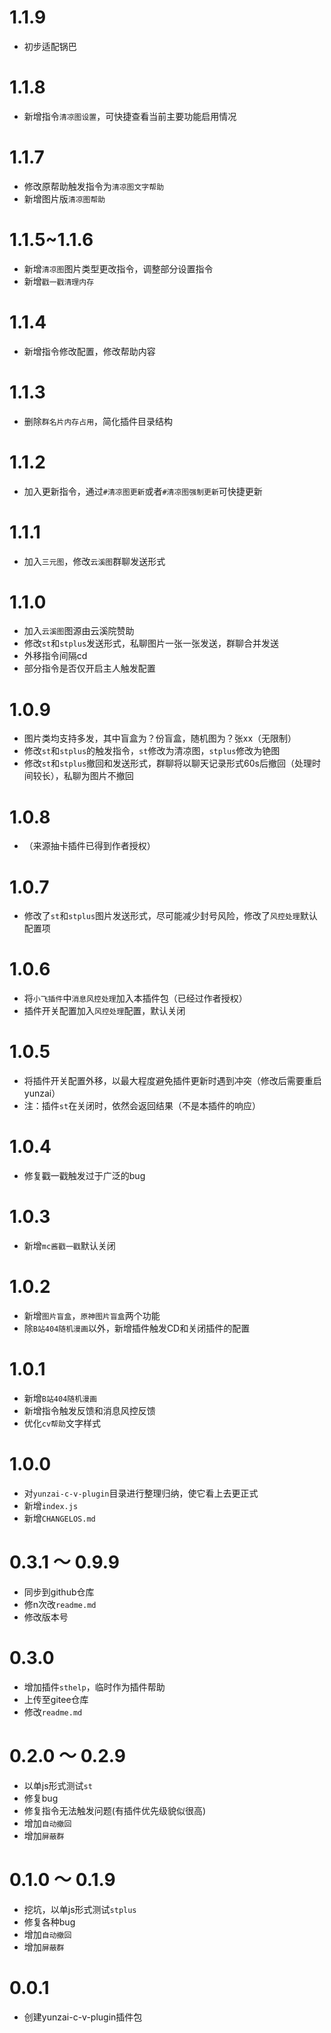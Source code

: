 # 1.1.9

* 初步适配锅巴

# 1.1.8

* 新增指令`清凉图设置`，可快捷查看当前主要功能启用情况

# 1.1.7

* 修改原帮助触发指令为`清凉图文字帮助`
* 新增图片版`清凉图帮助`

# 1.1.5~1.1.6

* 新增`清凉图`图片类型更改指令，调整部分设置指令
* 新增`戳一戳清理内存`

# 1.1.4

* 新增指令修改配置，修改帮助内容

# 1.1.3

* 删除`群名片内存占用`，简化插件目录结构

# 1.1.2

* 加入更新指令，通过`#清凉图更新`或者`#清凉图强制更新`可快捷更新

# 1.1.1

* 加入`三元图`，修改`云溪图`群聊发送形式

# 1.1.0

* 加入`云溪图`图源由云溪院赞助
* 修改`st`和`stplus`发送形式，私聊图片一张一张发送，群聊合并发送
* 外移指令间隔cd
* 部分指令是否仅开启主人触发配置

# 1.0.9

* 图片类均支持多发，其中盲盒为？份盲盒，随机图为？张xx（无限制）
* 修改`st`和`stplus`的触发指令，`st`修改为清凉图，`stplus`修改为铯图
* 修改`st`和`stplus`撤回和发送形式，群聊将以聊天记录形式60s后撤回（处理时间较长），私聊为图片不撤回

# 1.0.8

* （来源抽卡插件已得到作者授权）

# 1.0.7

* 修改了`st`和`stplus`图片发送形式，尽可能减少封号风险，修改了`风控处理`默认配置项

# 1.0.6

* 将`小飞插件`中`消息风控处理`加入本插件包（已经过作者授权）
* 插件开关配置加入`风控处理`配置，默认关闭

# 1.0.5

* 将插件开关配置外移，以最大程度避免插件更新时遇到冲突（修改后需要重启yunzai）
* 注：插件`st`在关闭时，依然会返回结果（不是本插件的响应）

# 1.0.4

* 修复戳一戳触发过于广泛的bug

# 1.0.3

* 新增`mc酱戳一戳`默认关闭

# 1.0.2

* 新增`图片盲盒`，`原神图片盲盒`两个功能
* 除`B站404随机漫画`以外，新增插件触发CD和关闭插件的配置

# 1.0.1

* 新增`B站404随机漫画`
* 新增指令触发反馈和消息风控反馈
* 优化`cv帮助`文字样式

# 1.0.0

* 对`yunzai-c-v-plugin`目录进行整理归纳，使它看上去更正式
* 新增`index.js`
* 新增`CHANGELOS.md`

# 0.3.1 ～ 0.9.9

* 同步到github仓库
* 修n次改`readme.md`
* 修改版本号

# 0.3.0

* 增加插件`sthelp`，临时作为插件帮助
* 上传至gitee仓库
* 修改`readme.md`

# 0.2.0 ～ 0.2.9

* 以单js形式测试`st`
* 修复bug
* 修复指令无法触发问题(有插件优先级貌似很高)
* 增加`自动撤回`
* 增加`屏蔽群`

# 0.1.0 ～ 0.1.9

* 挖坑，以单js形式测试`stplus`
* 修复各种bug
* 增加`自动撤回`
* 增加`屏蔽群`

# 0.0.1

* 创建yunzai-c-v-plugin插件包